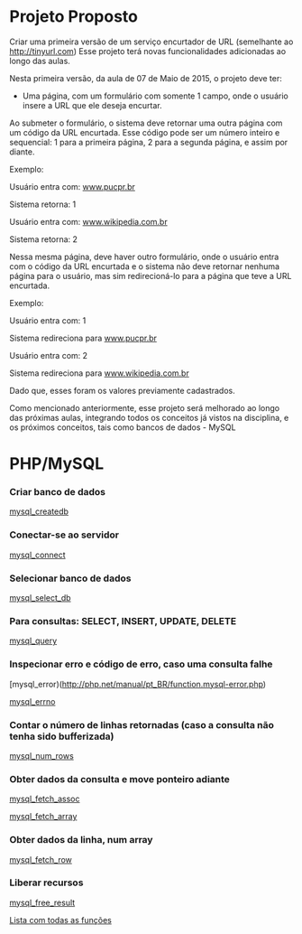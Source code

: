 # Projeto Proposto

Criar uma primeira versão de um serviço encurtador de URL (semelhante ao http://tinyurl.com)
Esse projeto terá novas funcionalidades adicionadas ao longo das aulas.


Nesta primeira versão, da aula de 07 de Maio de 2015, o projeto deve ter:

* Uma página, com um formulário com somente 1 campo, onde o usuário insere a URL que ele deseja encurtar.

Ao submeter o formulário, o sistema deve retornar uma outra página com um código da URL encurtada. Esse código
pode ser um número inteiro e sequencial: 1 para a primeira página, 2 para a segunda página, e assim por diante.

Exemplo:

Usuário entra com: www.pucpr.br

Sistema retorna: 1

Usuário entra com: www.wikipedia.com.br

Sistema retorna: 2


Nessa mesma página, deve haver outro formulário, onde o usuário entra com o código da URL encurtada e o sistema
não deve retornar nenhuma página para o usuário, mas sim redirecioná-lo para a página que teve a URL encurtada.

Exemplo:

Usuário entra com: 1

Sistema redireciona para www.pucpr.br

Usuário entra com: 2

Sistema redireciona para www.wikipedia.com.br

Dado que, esses foram os valores previamente cadastrados.


Como mencionado anteriormente, esse projeto será melhorado ao longo das próximas aulas, integrando todos os conceitos
já vistos na disciplina, e os próximos conceitos, tais como bancos de dados - MySQL


# PHP/MySQL


### Criar banco de dados

[mysql_createdb](http://php.net/manual/pt_BR/function.mysql-create-db.php)

### Conectar-se ao servidor

[mysql_connect](http://php.net/manual/pt_BR/function.mysql-connect.php)

### Selecionar banco de dados

[mysql_select_db](http://php.net/manual/pt_BR/function.mysql-select-db.php)


### Para consultas: SELECT, INSERT, UPDATE, DELETE

[mysql_query](http://php.net/manual/pt_BR/function.mysql-query.php)

### Inspecionar erro e código de erro, caso uma consulta falhe

[mysql_error)(http://php.net/manual/pt_BR/function.mysql-error.php)

[mysql_errno](http://php.net/manual/pt_BR/function.mysql-errno.php)

### Contar o número de linhas retornadas (caso a consulta não tenha sido bufferizada)

[mysql_num_rows](http://php.net/manual/pt_BR/function.mysql-num-rows.php)


### Obter dados da consulta e move ponteiro adiante

[mysql_fetch_assoc](http://php.net/manual/en/function.mysql-fetch-assoc.php)

[mysql_fetch_array](http://php.net/manual/en/function.mysql-fetch-array.php)


### Obter dados da linha, num array

[mysql_fetch_row](http://php.net/manual/pt_BR/function.mysql-fetch-assoc.php)

### Liberar recursos

[mysql_free_result](http://php.net/manual/pt_BR/function.mysql-free-result.php)


[Lista com todas as funções](http://php.net/manual/en/book.mysql.php)











